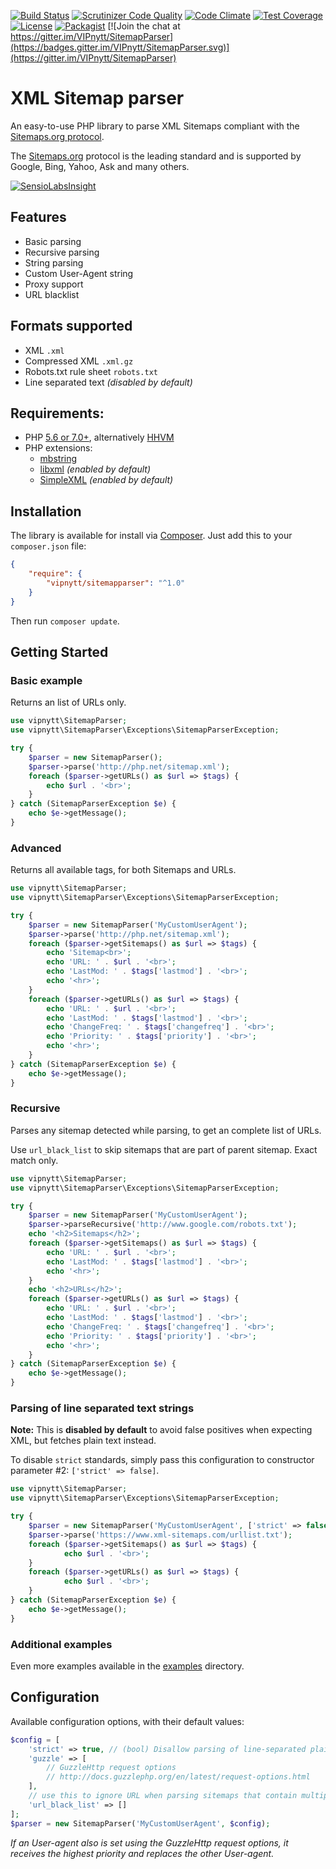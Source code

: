 [![Build Status](https://travis-ci.org/VIPnytt/SitemapParser.svg?branch=master)](https://travis-ci.org/VIPnytt/SitemapParser)
[![Scrutinizer Code Quality](https://scrutinizer-ci.com/g/VIPnytt/SitemapParser/badges/quality-score.png?b=master)](https://scrutinizer-ci.com/g/VIPnytt/SitemapParser/?branch=master)
[![Code Climate](https://codeclimate.com/github/VIPnytt/SitemapParser/badges/gpa.svg)](https://codeclimate.com/github/VIPnytt/SitemapParser)
[![Test Coverage](https://codeclimate.com/github/VIPnytt/SitemapParser/badges/coverage.svg)](https://codeclimate.com/github/VIPnytt/SitemapParser/coverage)
[![License](https://poser.pugx.org/VIPnytt/SitemapParser/license)](https://github.com/VIPnytt/SitemapParser/blob/master/LICENSE)
[![Packagist](https://img.shields.io/packagist/v/VIPnytt/SitemapParser.svg)](https://packagist.org/packages/VIPnytt/SitemapParser)
[![Join the chat at https://gitter.im/VIPnytt/SitemapParser](https://badges.gitter.im/VIPnytt/SitemapParser.svg)](https://gitter.im/VIPnytt/SitemapParser)

# XML Sitemap parser
An easy-to-use PHP library to parse XML Sitemaps compliant with the [Sitemaps.org protocol](http://www.sitemaps.org/protocol.html).

The [Sitemaps.org](http://www.sitemaps.org/) protocol is the leading standard and is supported by Google, Bing, Yahoo, Ask and many others.

[![SensioLabsInsight](https://insight.sensiolabs.com/projects/2d3fbd49-66c4-4ab9-9007-aaeec6956d30/big.png)](https://insight.sensiolabs.com/projects/2d3fbd49-66c4-4ab9-9007-aaeec6956d30)

## Features
- Basic parsing
- Recursive parsing
- String parsing
- Custom User-Agent string
- Proxy support
- URL blacklist

## Formats supported
- XML `.xml`
- Compressed XML `.xml.gz`
- Robots.txt rule sheet `robots.txt`
- Line separated text _(disabled by default)_

## Requirements:
- PHP [5.6 or 7.0+](http://php.net/supported-versions.php), alternatively [HHVM](http://hhvm.com)
- PHP extensions:
  - [mbstring](http://php.net/manual/en/book.mbstring.php)
  - [libxml](http://php.net/manual/en/book.libxml.php) _(enabled by default)_
  - [SimpleXML](http://php.net/manual/en/book.simplexml.php) _(enabled by default)_

## Installation
The library is available for install via [Composer](https://getcomposer.org). Just add this to your `composer.json` file:
```json
{
    "require": {
        "vipnytt/sitemapparser": "^1.0"
    }
}
```
Then run `composer update`.

## Getting Started

### Basic example
Returns an list of URLs only.
```php
use vipnytt\SitemapParser;
use vipnytt\SitemapParser\Exceptions\SitemapParserException;

try {
    $parser = new SitemapParser();
    $parser->parse('http://php.net/sitemap.xml');
    foreach ($parser->getURLs() as $url => $tags) {
        echo $url . '<br>';
    }
} catch (SitemapParserException $e) {
    echo $e->getMessage();
}
```

### Advanced
Returns all available tags, for both Sitemaps and URLs.
```php
use vipnytt\SitemapParser;
use vipnytt\SitemapParser\Exceptions\SitemapParserException;

try {
    $parser = new SitemapParser('MyCustomUserAgent');
    $parser->parse('http://php.net/sitemap.xml');
    foreach ($parser->getSitemaps() as $url => $tags) {
        echo 'Sitemap<br>';
        echo 'URL: ' . $url . '<br>';
        echo 'LastMod: ' . $tags['lastmod'] . '<br>';
        echo '<hr>';
    }
    foreach ($parser->getURLs() as $url => $tags) {
        echo 'URL: ' . $url . '<br>';
        echo 'LastMod: ' . $tags['lastmod'] . '<br>';
        echo 'ChangeFreq: ' . $tags['changefreq'] . '<br>';
        echo 'Priority: ' . $tags['priority'] . '<br>';
        echo '<hr>';
    }
} catch (SitemapParserException $e) {
    echo $e->getMessage();
}
```

### Recursive
Parses any sitemap detected while parsing, to get an complete list of URLs.

Use `url_black_list` to skip sitemaps that are part of parent sitemap. Exact match only.
```php
use vipnytt\SitemapParser;
use vipnytt\SitemapParser\Exceptions\SitemapParserException;

try {
    $parser = new SitemapParser('MyCustomUserAgent');
    $parser->parseRecursive('http://www.google.com/robots.txt');
    echo '<h2>Sitemaps</h2>';
    foreach ($parser->getSitemaps() as $url => $tags) {
        echo 'URL: ' . $url . '<br>';
        echo 'LastMod: ' . $tags['lastmod'] . '<br>';
        echo '<hr>';
    }
    echo '<h2>URLs</h2>';
    foreach ($parser->getURLs() as $url => $tags) {
        echo 'URL: ' . $url . '<br>';
        echo 'LastMod: ' . $tags['lastmod'] . '<br>';
        echo 'ChangeFreq: ' . $tags['changefreq'] . '<br>';
        echo 'Priority: ' . $tags['priority'] . '<br>';
        echo '<hr>';
    }
} catch (SitemapParserException $e) {
    echo $e->getMessage();
}
```

### Parsing of line separated text strings
__Note:__ This is __disabled by default__ to avoid false positives when expecting XML, but fetches plain text instead.

To disable `strict` standards, simply pass this configuration to constructor parameter #2: ````['strict' => false]````.
```php
use vipnytt\SitemapParser;
use vipnytt\SitemapParser\Exceptions\SitemapParserException;

try {
    $parser = new SitemapParser('MyCustomUserAgent', ['strict' => false]);
    $parser->parse('https://www.xml-sitemaps.com/urllist.txt');
    foreach ($parser->getSitemaps() as $url => $tags) {
            echo $url . '<br>';
    }
    foreach ($parser->getURLs() as $url => $tags) {
            echo $url . '<br>';
    }
} catch (SitemapParserException $e) {
    echo $e->getMessage();
}
```

### Additional examples
Even more examples available in the [examples](https://github.com/VIPnytt/SitemapParser/tree/master/examples) directory.

## Configuration
Available configuration options, with their default values:
```php
$config = [
    'strict' => true, // (bool) Disallow parsing of line-separated plain text
    'guzzle' => [
        // GuzzleHttp request options
        // http://docs.guzzlephp.org/en/latest/request-options.html
    ],
    // use this to ignore URL when parsing sitemaps that contain multiple other sitemaps. Exact match only.
    'url_black_list' => []
];
$parser = new SitemapParser('MyCustomUserAgent', $config);
```
_If an User-agent also is set using the GuzzleHttp request options, it receives the highest priority and replaces the other User-agent._
